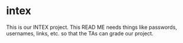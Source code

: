 # intex
This is our INTEX project.
This READ ME needs things like passwords, usernames, links, etc. so that the TAs can grade our project.
